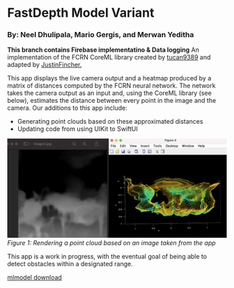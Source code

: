 # FastDepth Model Variant
### By: Neel Dhulipala, Mario Gergis, and Merwan Yeditha

__This branch contains Firebase implementatino & Data logging__
An implementation of the FCRN CoreML library created by [tucan9389](https://github.com/tucan9389/DepthPrediction-CoreML) and adapted by [JustinFincher.](https://github.com/JustinFincher/FastDepth-CoreML)

This app displays the live camera output and a heatmap produced by a matrix of distances computed by the FCRN neural network. The network takes the camera output as an input and, using the CoreML library (see below), estimates the distance between every point in the image and the camera. Our additions to this app include:

- Generating point clouds based on these approximated distances
- Updating code from using UIKit to SwiftUI

![Pointcloud Render](Pictures/rendering_pointcloud.png)
*Figure 1: Rendering a point cloud based on an image taken from the app*

This app is a work in progress, with the eventual goal of being able to detect obstacles within a designated range.

[mlmodel download](https://drive.google.com/file/d/16NV8gUvvrlmhgFT9hrrEkAetp-BAKGlG/view?usp=sharing)
